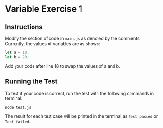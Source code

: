 # Variable Exercise 1
## Instructions
Modify the section of code in ```main.js``` as denoted by the comments
Currently, the values of variables are as shown:
```js
let a = 10;
let b = 20;
```

Add your code after line 18 to swap the values of a and b.

## Running the Test
To test if your code is correct, run the test with the following commands in terminal:
```bash
node test.js
```

The result for each test case will be printed in the terminal as ```Test passed``` or ```Test failed```.


